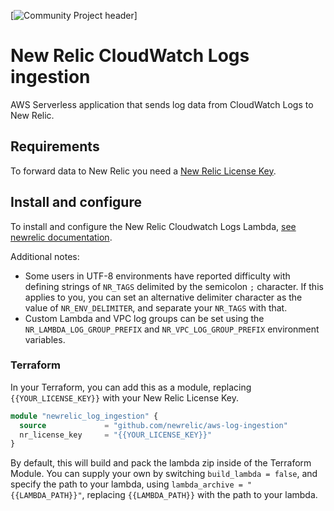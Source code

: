 [![Community Project header](https://res.cloudinary.com/enter-at/image/upload/v1576145406/static/logo-svg.svg)]

# New Relic CloudWatch Logs ingestion

AWS Serverless application that sends log data from CloudWatch Logs to New Relic.

## Requirements

To forward data to New Relic you need a [New Relic License Key](https://docs.newrelic.com/docs/accounts/install-new-relic/account-setup/license-key).

## Install and configure

To install and configure the New Relic Cloudwatch Logs Lambda, [see newrelic documentation](https://docs.newrelic.com/docs/logs/enable-logs/enable-logs/aws-cloudwatch-plugin-logs).

Additional notes:

* Some users in UTF-8 environments have reported difficulty with defining strings of `NR_TAGS` delimited by the semicolon `;` character. If this applies to you, you can set an alternative delimiter character as the value of `NR_ENV_DELIMITER`, and separate your `NR_TAGS` with that.
* Custom Lambda and VPC log groups can be set using the `NR_LAMBDA_LOG_GROUP_PREFIX` and `NR_VPC_LOG_GROUP_PREFIX` environment variables.

### Terraform

In your Terraform, you can add this as a module, replacing `{{YOUR_LICENSE_KEY}}` with your New Relic License Key.

```terraform
module "newrelic_log_ingestion" {
  source             = "github.com/newrelic/aws-log-ingestion"
  nr_license_key     = "{{YOUR_LICENSE_KEY}}"
}
```

By default, this will build and pack the lambda zip inside of the Terraform Module. You can supply your own by switching `build_lambda = false`, and specify the path to your lambda, using `lambda_archive = "{{LAMBDA_PATH}}"`, replacing `{{LAMBDA_PATH}}` with the path to your lambda.